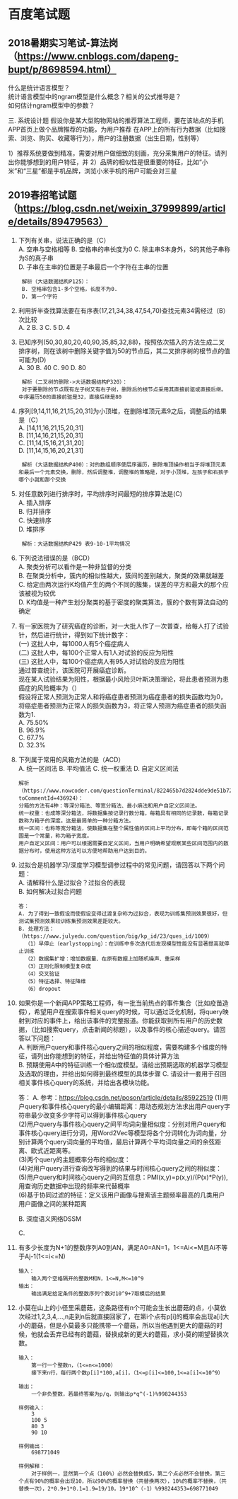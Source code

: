 # 百度笔试题

## 2018暑期实习笔试-算法岗（https://www.cnblogs.com/dapeng-bupt/p/8698594.html）

什么是统计语言模型？  
统计语言模型中的ngram模型是什么概念？相关的公式推导是？  
如何估计ngram模型中的参数？  

三. 系统设计题
假设你是某大型购物网站的推荐算法工程师，要在该站点的手机APP首页上做个品牌推荐的功能，为用户推荐
在APP上的所有行为数据（比如搜索、浏览、购买、收藏等行为），用户的注册数据（出生日期，性别等）

1）推荐系统要做到精准，需要对用户做细致的刻画，充分采集用户的特征。请列出你能够想到的用户特征，并
2）品牌的相似性是很重要的特征，比如“小米”和“三星”都是手机品牌，浏览小米手机的用户可能会对三星



## 2019春招笔试题（https://blog.csdn.net/weixin_37999899/article/details/89479563）

1. 下列有关串，说法正确的是（C）  
A. 空串与空格相等   B. 空格串的串长度为0     C. 除主串S本身外，S的其他子串称为S的真子串  
D. 子串在主串的位置是子串最后一个字符在主串的位置  

        解析（大话数据结构P125）：  
        B. 空格串包含1-多个空格，长度不为0.    
        D. 第一个字符  

2. 利用折半查找算法要在有序表(17,21,34,38,47,54,70)查找元素34需经过（B）次比较  
A. 2    B. 3    C. 5    D. 4  

3. 已知序列(50,30,80,20,40,90,35,85,32,88)，按照依次插入的方法生成二叉排序树，则在该树中删除关键字值为50的节点后，其二叉排序树的根节点的值可能为(D)  
A. 30   B. 40   C. 90   D. 80

        解析（二叉树的删除->大话数据结构P320）：  
        对于要删除的节点既有左子树又有右子树，删除后的根节点采用其直接前驱或直接后继。中序遍历50的直接前驱是32，直接后继是80

5. 序列[9,14,11,16,21,15,20,31]为小顶堆，在删除堆顶元素9之后，调整后的结果是（C）  
A. [14,11,16,21,15,20,31]  
B. [11,14,16,21,15,20,31]  
C. [11,14,15,16,21,31,20]  
D. [11,14,15,16,20,21,31]  

        解析（大话数据结构P400）：对的数组顺序使层序遍历，删除堆顶操作相当于将堆顶元素和最后一个元素交换，删除，然后调整堆，调整堆的策略是，对于小顶堆，左孩子和右孩子哪个小就和那个交换

6. 对任意数列进行排序时，平均排序时间最短的排序算法是(C)  
A. 插入排序  
B. 归并排序  
C. 快速排序  
D. 堆排序  

        解析：大话数据结构P429 表9-10-1平均情况

7. 下列说法错误的是（BCD）  
A. 聚类分析可以看作是一种非监督的分类  
B. 在聚类分析中，簇内的相似性越大，簇间的差别越大，聚类的效果就越差  
C. 给定由两次运行K均值产生的两个不同的簇集，误差的平方和最大的那个应该被视为较优  
D. K均值是一种产生划分聚类的基于密度的聚类算法，簇的个数有算法自动的确定  

8. 有一家医院为了研究癌症的诊断，对一大批人作了一次普查，给每人打了试验针，然后进行统计，得到如下统计数字：  
(一) 这批人中，每1000人有5个癌症病人  
(二) 这批人中，每100个正常人有1人对试验的反应为阳性  
(三) 这批人中，每100个癌症病人有95人对试验的反应为阳性  
通过普查统计，该医院可开展癌症诊断。  
现在某人试验结果为阳性，根据最小风险贝叶斯决策理论，将此患者预测为患癌症的风险概率为（）  
假设将正常人预测为正常人和将癌症患者预测为癌症患者的损失函数均为0，将癌症患者预测为正常人的损失函数为3，将正常人预测为癌症患者的损失函数为1.  
A. 75.50%  
B. 96.9%  
C. 67.7%  
D. 32.3%  

25. 下列属于常用的风箱方法的是（ACD）  
A. 统一区间法    B. 平均值法     C. 统一权重法    D. 自定义区间法

        解析（https://www.nowcoder.com/questionTerminal/822465b7d2824dde9de51b72588835e4?toCommentId=436924）：  
        分箱的方法有4种：等深分箱法、等宽分箱法、最小熵法和用户自定义区间法。  
        统一权重：也成等深分箱法，将数据集按记录行数分箱，每箱具有相同的记录数，每箱记录数称为箱子的深度。这是最简单的一种分箱方法。  
        统一区间：也称等宽分箱法，使数据集在整个属性值的区间上平均分布，即每个箱的区间范围是一个常量，称为箱子宽度。  
        用户自定义区间：用户可以根据需要自定义区间，当用户明确希望观察某些区间范围内的数据分布时，使用这种方法可以方便地帮助用户达到目的。  

30. 过拟合是机器学习/深度学习模型调参过程中的常见问题，请回答以下两个问题：  
A.    请解释什么是过拟合？过拟合的表现  
B.    如何解决过拟合问题  

        答：
        A. 为了得到一致假设而使假设变得过渡复杂称为过拟合，表现为训练集预测效果很好，但测试集预测效果较训练集预测效果差距较大。  
        B. 处理方法：（https://www.julyedu.com/question/big/kp_id/23/ques_id/1009）
          （1）早停止（earlystopping）：在训练中多次迭代后发现模型性能没有显著提高就停止训练  
          （2）数据集扩增：增加数据量、在原有数据上加随机噪声、重采样  
          （3）正则化限制模型复杂度  
          （4）交叉验证  
          （5）特征选择、特征降维  
          （6）dropout  
  

31.    如果你是一个新闻APP策略工程师，有一批当前热点的事件集合（比如疫苗造假），希望用户在搜索事件相关query的时候，可以通过泛化机制，将query映射到对应的事件上，给出该事件的完整报道。你能获取到所有用户的历史数据，（比如搜索query，点击新闻的标题），以及事件的核心描述query。请回答以下问题：  
A.    判断用户query和事件核心query之间的相似程度，需要构建多个维度的特征，请列出你能想到的特征，并给出特征值的具体计算方法  
B.    预期使用A中的特征训练一个相似度模型。请给出预期选取的机器学习模型及选取的理由，并给出如何得到最终模型的具体步骤 
C.    请设计一套用于召回相关事件核心query的系统，并给出各模块功能。  

        答：
        A. 参考：https://blog.csdn.net/poson/article/details/85922519
           (1)用户query和事件核心query的最小编辑距离：用动态规划方法求出用户query字符串最少改变多少字符可以得到事件核心query  
           (2)用户query与事件核心query之间平均词向量相似度：分别对用户query和事件核心query进行分词，用Word2Vec等模型将各个分词转化为词向量，分别计算两个query词向量的平均值，最后计算两个平均词向量之间的余弦距离、欧式近距离等。  
           (3)两个query的主题概率分布的相似度：  
           (4)对用户query进行查询改写得到的结果与时间核心query之间的相似度：  
           (5)用户query和时间核心query之间的互信息：PMI(x,y)=p(x,y)/(P(x)\*P(y)),用查询历史数据中出现的频率来代替概率  
           (6)基于协同过滤的特征：定义该用户画像与搜索该主题频率最高的几类用户用户画像之间的某种距离  

        B. 深度语义网络DSSM  

        C. 



32. 有多少长度为N+1的整数序列A0到AN，满足A0=AN=1，1<=Ai<=M且Ai不等于Aj-1(1<=i<=N)  

        输入：  
            输入两个空格隔开的整数M和N，1<=N,M<=10^9  
        输出：  
            输出满足给定条件的整数序列个数对10^9+7取模后的结果  


33. 小莫在山上的小径里采蘑菇，这条路径有n个可能会生长出蘑菇的点，小莫依次经过1,2,3,4,…,n走到n后就直接回家了，在第i个点有p[i]的概率会出现a[i]大小的蘑菇，但是小莫最多只能携带一个蘑菇，所以当他遇到更大的蘑菇的时候，他就会丢弃已经有的蘑菇，替换成新的更大的蘑菇，求小莫的期望替换次数。

        输入：  
            第一行一个整数n，（1<=n<=1000）  
            接下来n行，每行两个数p[i]*100,a[i]，（1<=p[i]<=100,1<=a[i]<=10^9）

        输出：  
            一个非负整数，若最终答案为p/q，则输出p*q^(-1)%998244353  

        样例输入：
            3  
            100 5  
            80 3  
            90 10  

        样例输出：
            698771049

        样例解释：  
            对于样例一，显然第一个点（100%）必然会替换成5，第二个点必然不会替换，第三个点有90%的概率会出现10，所以90%的概率替换（共替换两次），10%的概率不替换，（共替换一次），2*0.9+1*0.1=1.9=19/10，19*10^（-1）%998244353=698771049
